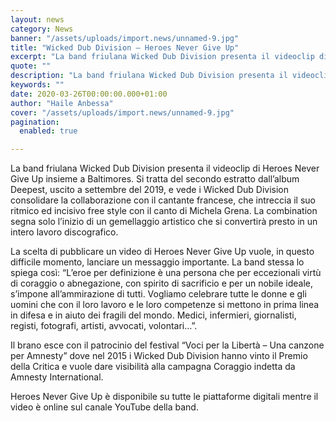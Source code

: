 ```yaml
---
layout: news
category: News
banner: "/assets/uploads/import.news/unnamed-9.jpg"
title: "Wicked Dub Division – Heroes Never Give Up"
excerpt: "La band friulana Wicked Dub Division presenta il videoclip di Heroes Never Give Up insieme a Baltimores. Si tratta del secondo estratto dall’album Deepest, uscito a settembre del 2019, e vede i Wicked Dub Division consolidare la collaborazione con il cantante francese, che intreccia il suo ritmico ed incisivo free style con il canto di [&hellip"
quote: ""
description: "La band friulana Wicked Dub Division presenta il videoclip di Heroes Never Give Up insieme a Baltimores. Si tratta del secondo estratto dall’album Deepest, uscito a settembre del 2019, e vede i Wicked Dub Division consolidare la collaborazione con il cantante francese, che intreccia il suo ritmico ed incisivo free style con il canto di [&hellip"
keywords: ""
date: 2020-03-26T00:00:00.000+01:00
author: "Haile Anbessa"
cover: "/assets/uploads/import.news/unnamed-9.jpg"
pagination:
  enabled: true

---
```


La band friulana Wicked Dub Division presenta il videoclip di Heroes Never Give Up insieme a Baltimores. Si tratta del secondo estratto dall’album Deepest, uscito a settembre del 2019, e vede i Wicked Dub Division consolidare la collaborazione con il cantante francese, che intreccia il suo ritmico ed incisivo free style con il canto di Michela Grena. La combination segna solo l’inizio di un gemellaggio artistico che si convertirà presto in un intero lavoro discografico.

La scelta di pubblicare un video di Heroes Never Give Up vuole, in questo difficile momento, lanciare un messaggio importante. La band stessa lo spiega così: “L’eroe per definizione è una persona che per eccezionali virtù di coraggio o abnegazione, con spirito di sacrificio e per un nobile ideale, s’impone all’ammirazione di tutti. Vogliamo celebrare tutte le donne e gli uomini che con il loro lavoro e le loro competenze si mettono in prima linea in difesa e in aiuto dei fragili del mondo. Medici, infermieri, giornalisti, registi, fotografi, artisti, avvocati, volontari…”.

Il brano esce con il patrocinio del festival “Voci per la Libertà – Una canzone per Amnesty” dove nel 2015 i Wicked Dub Division hanno vinto il Premio della Critica e vuole dare visibilità alla campagna Coraggio indetta da Amnesty International.

Heroes Never Give Up è disponibile su tutte le piattaforme digitali mentre il video è online sul canale YouTube della band.